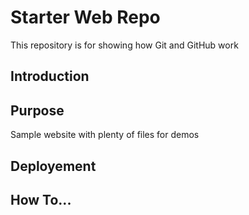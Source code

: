 # Starter Web Repo
This repository is for showing how Git and GitHub work


## Introduction


## Purpose
Sample website with plenty of files for demos


## Deployement


## How To...


